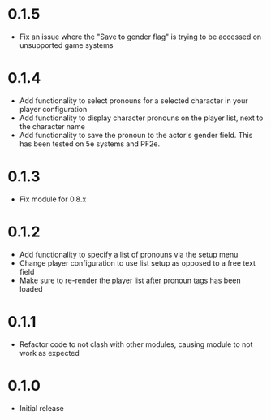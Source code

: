 # 0.1.5

* Fix an issue where the "Save to gender flag" is trying to be accessed on unsupported game systems
# 0.1.4

* Add functionality to select pronouns for a selected character in your player configuration
* Add functionality to display character pronouns on the player list, next to the character name
* Add functionality to save the pronoun to the actor's gender field. This has been tested on 5e systems and PF2e.

# 0.1.3

* Fix module for 0.8.x
# 0.1.2

* Add functionality to specify a list of pronouns via the setup menu
* Change player configuration to use list setup as opposed to a free text field
* Make sure to re-render the player list after pronoun tags has been loaded

# 0.1.1

* Refactor code to not clash with other modules, causing module to not work as expected

# 0.1.0

* Initial release
